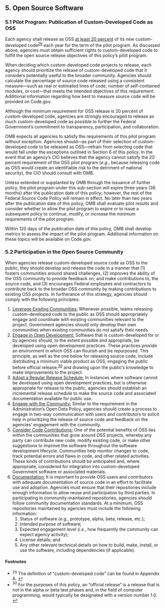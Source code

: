 ## 5. Open Source Software

### 5.1 Pilot Program: Publication of Custom-Developed Code as OSS

Each agency shall release as OSS <u>at least 20 percent</u> of its new custom-developed code<sup id="fnr29">[29](#fn29)</sup> each year for the term of the pilot program. As discussed above, agencies must obtain sufficient rights to custom-developed code to fulfill the open source release objectives of this policy’s pilot program.

When deciding which custom-developed code projects to release, each agency should prioritize the release of custom-developed code that it considers potentially useful to the broader community. Agencies should calculate the percentage of source code released using a consistent measure—such as real or estimated lines of code, number of self-contained modules, or cost—that meets the intended objectives of this requirement. Additional information regarding how best to measure source code will be provided on Code.gov.

Although the minimum requirement for OSS release is 20 percent of custom-developed code, agencies are strongly encouraged to release as much custom-developed code as possible to further the Federal Government’s commitment to transparency, participation, and collaboration.

OMB expects all agencies to satisfy the requirements of this pilot program without exception. Agencies should—as part of their selection of custom-developed code to be released as OSS—refrain from selecting code that would fall under the exceptions outlined in Section 6 of this policy. In the event that an agency’s CIO believes that the agency cannot satisfy the 20 percent requirement of the OSS pilot program (_e.g._, because releasing code as OSS would create an identifiable risk to the detriment of national security), the CIO should consult with OMB.

Unless extended or supplanted by OMB through the issuance of further policy, the pilot program under this sub-section will expire three years (36 months) after the publication date of this policy; however, the rest of the Federal Source Code Policy will remain in effect. No later than two years after the publication date of this policy, OMB shall evaluate pilot results and consider whether to allow the pilot program to expire or to issue a subsequent policy to continue, modify, or increase the minimum requirements of the pilot program.

Within 120 days of the publication date of this policy, OMB shall develop metrics to assess the impact of the pilot program. Additional information on these topics will be available on Code.gov.

### 5.2 Participation in the Open Source Community

When agencies release custom-developed source code as OSS to the public, they should develop and release the code in a manner that (1) fosters communities around shared challenges, (2) improves the ability of the OSS community to provide feedback on, and make contributions to, the source code, and (3) encourages Federal employees and contractors to contribute back to the broader OSS community by making contributions to existing OSS projects. In furtherance of this strategy, agencies should comply with the following principles:

1.  <u>Leverage Existing Communities:</u> Whenever possible, teams releasing custom-developed code to the public as OSS should appropriately engage and coordinate with existing communities relevant to the project. Government agencies should only develop their own communities when existing communities do not satisfy their needs.
2.  <u>Engage in Open Development:</u> Software that is custom-developed for or by agencies should, to the extent possible and appropriate, be developed using open development practices. These practices provide an environment in which OSS can flourish and be repurposed. This principle, as well as the one below for releasing source code, include distributing a minimum viable product as OSS; engaging the public before official release;<sup id="fnr30">[30](#fn30)</sup> and drawing upon the public’s knowledge to make improvements to the project.
3.  <u>Adopt a Regular Release Schedule:</u> In instances where software cannot be developed using open development practices, but is otherwise appropriate for release to the public, agencies should establish an incremental release schedule to make the source code and associated documentation available for public use.
4.  <u>Engage with the Community:</u> Similar to the requirement in the Administration’s Open Data Policy, agencies should create a process to engage in two-way communication with users and contributors to solicit help in prioritizing the release of source code and feedback on the agencies’ engagement with the community.
5.  <u>Consider Code Contributions:</u> One of the potential benefits of OSS lies within the communities that grow around OSS projects, whereby any party can contribute new code, modify existing code, or make other suggestions to improve the software throughout the software development lifecycle. Communities help monitor changes to code, track potential errors and flaws in code, and other related activities. These kinds of contributions should be anticipated and, where appropriate, considered for integration into custom-developed Government software or associated materials.
6.  <u>Documentation:</u> It is important to provide OSS users and contributors with adequate documentation of source code in an effort to facilitate use and adoption. Agencies must ensure that their repositories include enough information to allow reuse and participation by third parties. In participating in community-maintained repositories, agencies should follow community documentation standards. At a minimum, OSS repositories maintained by agencies must include the following information:
    1.  Status of software (_e.g._, prototype, alpha, beta, release, etc.);
    2.  Intended purpose of software;
    3.  Expected engagement level (_i.e._, how frequently the community can expect agency activity);
    4.  License details; and
    5.  Any other relevant technical details on how to build, make, install, or use the software, including dependencies (if applicable).

#### Footnotes

*   <sup id="fn29">29</sup> The definition of “custom-developed code” can be found in Appendix A. [↩](#fnr29)
*   <sup id="fn30">30</sup> For the purposes of this policy, an “official release” is a release that is not in the alpha or beta test phases and, in the field of computer programming, would typically be designated with a version number 1.0. [↩](#fnr30)